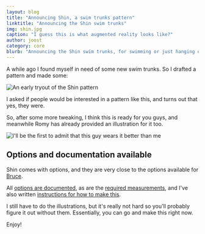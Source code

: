 ```yaml
---
layout: blog
title: "Announcing Shin, a swim trunks pattern"
linktitle: "Announcing the Shin swim trunks"
img: shin.jpg
caption: "I guess this is what augmented reality looks like?"
author: joost
category: core
blurb: "Announcing the Shin swim trunks, for swimming or just hanging out at the pool."
---
```

A while ago I found myself in need of some new swim trunks. So I drafted a pattern and made some:

![An early tryout of the Shin pattern](/img/blog/announcing-shin/sample.jpg)

I asked if people would be interested in a pattern like this, and turns out that yes, they were.

So, after some more tweaking, I think this is ready for you guys, and meanwhile Romy
has already provided an illustration for it too.

![I'll be the first to admit that this guy wears it better than me](/img/patterns/shin/cover.jpg)

## Options and documentation available

Shin comes with options, and they are very close to the options available for 
[Bruce](/patterns/bruce).

All [options are documented](/docs/patterns/shin/options), 
as are the [required measurements](/docs/patterns/shin/measurements), 
and I've also written [instructions for how to make this](/docs/patterns/shin). 

I still have to do the illustrations, but it's really not hard so you'll probably
figure it out without them.
Essentially, you can go and make this right now.

Enjoy!
